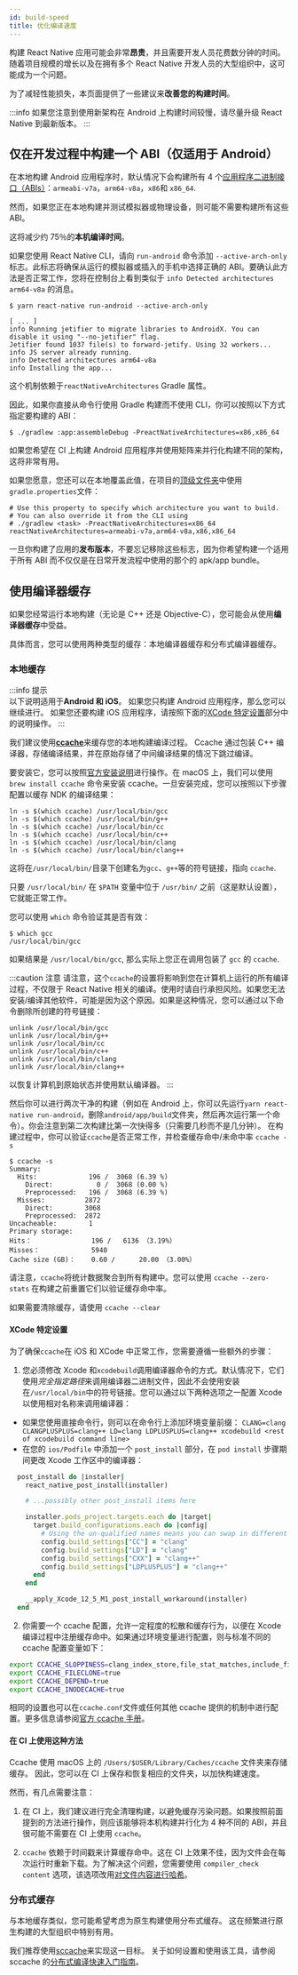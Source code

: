 ```yaml
---
id: build-speed
title: 优化编译速度
---
```


构建 React Native 应用可能会非常**昂贵**，并且需要开发人员花费数分钟的时间。
随着项目规模的增长以及在拥有多个 React Native 开发人员的大型组织中，这可能成为一个问题。

为了减轻性能损失，本页面提供了一些建议来**改善您的构建时间**。

:::info
如果您注意到使用新架构在 Android 上构建时间较慢，请尽量升级 React Native 到最新版本。
:::

## 仅在开发过程中构建一个 ABI（仅适用于 Android）

在本地构建 Android 应用程序时，默认情况下会构建所有 4 个[应用程序二进制接口（ABIs）](https://developer.android.com/ndk/guides/abis)：`armeabi-v7a`，`arm64-v8a`，`x86`和 `x86_64`.

然而，如果您正在本地构建并测试模拟器或物理设备，则可能不需要构建所有这些 ABI。

这将减少约 75％的**本机编译时间**。

如果您使用 React Native CLI，请向 `run-android` 命令添加 `--active-arch-only` 标志。此标志将确保从运行的模拟器或插入的手机中选择正确的 ABI。要确认此方法是否正常工作，您将在控制台上看到类似于 `info Detected architectures arm64-v8a` 的消息。

```
$ yarn react-native run-android --active-arch-only

[ ... ]
info Running jetifier to migrate libraries to AndroidX. You can disable it using "--no-jetifier" flag.
Jetifier found 1037 file(s) to forward-jetify. Using 32 workers...
info JS server already running.
info Detected architectures arm64-v8a
info Installing the app...
```

这个机制依赖于`reactNativeArchitectures` Gradle 属性。

因此，如果你直接从命令行使用 Gradle 构建而不使用 CLI，你可以按照以下方式指定要构建的 ABI：

```
$ ./gradlew :app:assembleDebug -PreactNativeArchitectures=x86,x86_64
```

如果您希望在 CI 上构建 Android 应用程序并使用矩阵来并行化构建不同的架构，这将非常有用。

如果您愿意，您还可以在本地覆盖此值，在项目的[顶级文件夹](https://github.com/facebook/react-native/blob/19cf70266eb8ca151aa0cc46ac4c09cb987b2ceb/template/android/gradle.properties#L30-L33)中使用`gradle.properties`文件：

```
# Use this property to specify which architecture you want to build.
# You can also override it from the CLI using
# ./gradlew <task> -PreactNativeArchitectures=x86_64
reactNativeArchitectures=armeabi-v7a,arm64-v8a,x86,x86_64
```

一旦你构建了应用的**发布版本**，不要忘记移除这些标志，因为你希望构建一个适用于所有 ABI 而不仅仅是在日常开发流程中使用的那个的 apk/app bundle。

## 使用编译器缓存

如果您经常运行本地构建（无论是 C++ 还是 Objective-C），您可能会从使用**编译器缓存**中受益。

具体而言，您可以使用两种类型的缓存：本地编译器缓存和分布式编译器缓存。

### 本地缓存

:::info 提示  
以下说明适用于**Android 和 iOS**。
如果您只构建 Android 应用程序，那么您可以继续进行。
如果您还要构建 iOS 应用程序，请按照下面的[XCode 特定设置](#xcode-specific-setup)部分中的说明操作。
:::

我们建议使用[**ccache**](https://ccache.dev/)来缓存您的本地构建编译过程。
Ccache 通过包装 C++ 编译器，存储编译结果，并在原始存储了中间编译结果的情况下跳过编译。

要安装它，您可以按照[官方安装说明](https://github.com/ccache/ccache/blob/master/doc/INSTALL.md)进行操作。在 macOS 上，我们可以使用 `brew install ccache` 命令来安装 ccache。一旦安装完成，您可以按照以下步骤配置以缓存 NDK 的编译结果：

```
ln -s $(which ccache) /usr/local/bin/gcc
ln -s $(which ccache) /usr/local/bin/g++
ln -s $(which ccache) /usr/local/bin/cc
ln -s $(which ccache) /usr/local/bin/c++
ln -s $(which ccache) /usr/local/bin/clang
ln -s $(which ccache) /usr/local/bin/clang++
```

这将在`/usr/local/bin/`目录下创建名为`gcc`、`g++`等的符号链接，指向 `ccache`.

只要 `/usr/local/bin/` 在 `$PATH` 变量中位于 `/usr/bin/` 之前（这是默认设置），它就能正常工作。

您可以使用 `which` 命令验证其是否有效：

```
$ which gcc
/usr/local/bin/gcc
```

如果结果是 `/usr/local/bin/gcc`, 那么实际上您正在调用包装了 `gcc` 的 `ccache`.

:::caution 注意
请注意，这个`ccache`的设置将影响到您在计算机上运行的所有编译过程，不仅限于 React Native 相关的编译。使用时请自行承担风险。如果您无法安装/编译其他软件，可能是因为这个原因。如果是这种情况，您可以通过以下命令删除所创建的符号链接：

```
unlink /usr/local/bin/gcc
unlink /usr/local/bin/g++
unlink /usr/local/bin/cc
unlink /usr/local/bin/c++
unlink /usr/local/bin/clang
unlink /usr/local/bin/clang++
```

以恢复计算机到原始状态并使用默认编译器。
:::

然后你可以进行两次干净的构建（例如在 Android 上，你可以先运行`yarn react-native run-android`，删除`android/app/build`文件夹，然后再次运行第一个命令）。你会注意到第二次构建比第一次快得多（只需要几秒而不是几分钟）。
在构建过程中，你可以验证`ccache`是否正常工作，并检查缓存命中/未命中率 `ccache -s`

```
$ ccache -s
Summary:
  Hits:             196 /  3068 (6.39 %)
    Direct:           0 /  3068 (0.00 %)
    Preprocessed:   196 /  3068 (6.39 %)
  Misses:          2872
    Direct:        3068
    Preprocessed:  2872
Uncacheable:       	1
Primary storage:
Hits：             	196 /  	6136 （3.19%）
Misses：           	5940
Cache size (GB)：  	0.60 /  	20.00 （3.00%）
```

请注意，`ccache`将统计数据聚合到所有构建中。您可以使用 `ccache --zero-stats` 在构建之前重置它们以验证缓存命中率。

如果需要清除缓存，请使用 `ccache --clear`

#### XCode 特定设置

为了确保`ccache`在 iOS 和 XCode 中正常工作，您需要遵循一些额外的步骤：

1. 您必须修改 Xcode 和`xcodebuild`调用编译器命令的方式。默认情况下，它们使用*完全指定路径*来调用编译器二进制文件，因此不会使用安装在`/usr/local/bin`中的符号链接。您可以通过以下两种选项之一配置 Xcode 以使用相对名称来调用编译器：

- 如果您使用直接命令行，则可以在命令行上添加环境变量前缀： `CLANG=clang CLANGPLUSPLUS=clang++ LD=clang LDPLUSPLUS=clang++ xcodebuild <rest of xcodebuild command line>`
- 在您的 `ios/Podfile` 中添加一个 `post_install` 部分，在 `pod install` 步骤期间更改 Xcode 工作区中的编译器：

```ruby
  post_install do |installer|
    react_native_post_install(installer)

    # ...possibly other post_install items here

    installer.pods_project.targets.each do |target|
      target.build_configurations.each do |config|
        # Using the un-qualified names means you can swap in different implementations, for example ccache
        config.build_settings["CC"] = "clang"
        config.build_settings["LD"] = "clang"
        config.build_settings["CXX"] = "clang++"
        config.build_settings["LDPLUSPLUS"] = "clang++"
      end
    end

    __apply_Xcode_12_5_M1_post_install_workaround(installer)
  end
```

2. 你需要一个 ccache 配置，允许一定程度的松散和缓存行为，以便在 Xcode 编译过程中注册缓存命中。如果通过环境变量进行配置，则与标准不同的 ccache 配置变量如下：

```bash
export CCACHE_SLOPPINESS=clang_index_store,file_stat_matches,include_file_ctime,include_file_mtime,ivfsoverlay,pch_defines,modules,system_headers,time_macros
export CCACHE_FILECLONE=true
export CCACHE_DEPEND=true
export CCACHE_INODECACHE=true
```

相同的设置也可以在`ccache.conf`文件或任何其他 ccache 提供的机制中进行配置。更多信息请参阅[官方 ccache 手册](https://ccache.dev/manual/4.3.html)。

#### 在 CI 上使用这种方法

Ccache 使用 macOS 上的 `/Users/$USER/Library/Caches/ccache` 文件夹来存储缓存。
因此，您可以在 CI 上保存和恢复相应的文件夹，以加快构建速度。

然而，有几点需要注意：

1. 在 CI 上，我们建议进行完全清理构建，以避免缓存污染问题。如果按照前面提到的方法进行操作，则应该能够将本机构建并行化为 4 种不同的 ABI，并且很可能不需要在 CI 上使用 `ccache`。

2. `ccache` 依赖于时间戳来计算缓存命中。这在 CI 上效果不佳，因为文件会在每次运行时重新下载。为了解决这个问题，您需要使用 `compiler_check content` 选项，该选项改用[对文件内容进行哈希](https://ccache.dev/manual/4.3.html)。

### 分布式缓存

与本地缓存类似，您可能希望考虑为原生构建使用分布式缓存。
这在频繁进行原生构建的大型组织中特别有用。

我们推荐使用[sccache](https://github.com/mozilla/sccache)来实现这一目标。
关于如何设置和使用该工具，请参阅 sccache 的[分布式编译快速入门指南](https://github.com/mozilla/sccache/blob/main/docs/DistributedQuickstart.md)。
